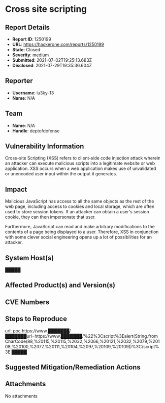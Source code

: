 # Cross site scripting 

## Report Details
- **Report ID**: 1250199
- **URL**: https://hackerone.com/reports/1250199
- **State**: Closed
- **Severity**: medium
- **Submitted**: 2021-07-02T19:25:13.683Z
- **Disclosed**: 2021-07-29T19:35:36.604Z

## Reporter
- **Username**: lu3ky-13
- **Name**: N/A

## Team
- **Name**: N/A
- **Handle**: deptofdefense

## Vulnerability Information
Cross-site Scripting (XSS) refers to client-side code injection attack wherein an attacker can execute malicious scripts into a legitimate website or web application. XSS occurs when a web application makes use of unvalidated or unencoded user input within the output it generates.

## Impact

Malicious JavaScript has access to all the same objects as the rest of the web page, including access to cookies and local storage, which are often used to store session tokens. If an attacker can obtain a user's session cookie, they can then impersonate that user.

Furthermore, JavaScript can read and make arbitrary modifications to the contents of a page being displayed to a user. Therefore, XSS in conjunction with some clever social engineering opens up a lot of possibilities for an attacker.

## System Host(s)
█████

## Affected Product(s) and Version(s)


## CVE Numbers


## Steps to Reproduce
url: poc
https://www.███████/███████url=https://www.███████/%22%3Cscript%3Ealert(String.fromCharCode(88,%20115,%20115,%2032,%2066,%20121,%2032,%2079,%20108,%20100,%2077,%20111,%20104,%2097,%20109,%20109))%3C/script%3E
█████

## Suggested Mitigation/Remediation Actions




## Attachments
No attachments
